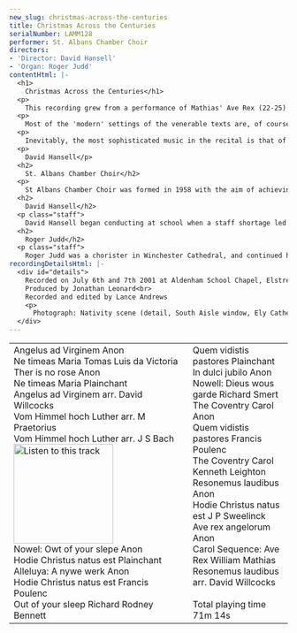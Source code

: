```yaml
---
new_slug: christmas-across-the-centuries
title: Christmas Across the Centuries
serialNumber: LAMM128
performer: St. Albans Chamber Choir
directors:
- 'Director: David Hansell'
- 'Organ: Roger Judd'
contentHtml: |-
  <h1>
    Christmas Across the Centuries</h1>
  <p>
    This recording grew from a performance of Mathias' Ave Rex (22-25) given by St Albans Chamber Choir in 1999. The original medieval melodies for three of the texts were already known to us (3,10,15) but did the old melody survive for the fourth? The discovery that it did (21) and our knowledge of several other medieval/modern pairs (1/5, 8/12, 16/18, 19/26) provided an ample framework for what became an interesting and wide-ranging project. The time-span of the programme was extended backwards by the inclusion of plainchant (4,9,13) and the 15th/20th century gap was bridged by the inclusion of music from the core Renaissance/Baroque SACC repertoire (2,6,7,14,20). All this meant that a piece from the first concert the choir gave in 1958 (20) was included and the programme was completed by two motets by Francis Poulenc (11,17 - linked to 9/20 and 13 respectively) whose music was prominent in SACC programmes 1998-2001.</p>
  <p>
    Most of the 'modern' settings of the venerable texts are, of course, original compositions though it is interesting that the composers often reflect medieval techniques by, for example, alternating vocal forces (12) or building their harmony on parallel fifths and fourths (18,22-25). However, the art of the arranger is also amply represented. The oldest of these is the unknown 15th century hand that added a counter-melody to the fine 14th century Resonemus laudibus (19), a tune which also proved irresistible to the doyen of modern carol arrangers, David Willcocks (26). Chronologically between these two lies the work of Michael Praetorius and JS Bach. The former's prodigious output of music based on Lutheran chorales (hymns) ranges from duets to polychoral extravaganzas in as many as 20 parts. From these riches we have taken two sturdy four part harmonisations (6,14i), a four part polyphonic setting (14iii) and a setting for eight voices, divided into two choirs (14iv). The second verse of In dulci jubilo is also in eight parts, but disposed as one sonorous ensemble.</p>
  <p>
    Inevitably, the most sophisticated music in the recital is that of Bach. His Vom Himmel hoch (7) was composed as one of four seasonal interpolations included in the first version of Magnificat. Here, a technique often heard in his organ music is used, wherein the noble melody is heard in long notes accompanied by a contrapuntal tapestry woven from faster moving fragments of itself.</p>
  <p>
    David Hansell</p>
  <h2>
    St. Albans Chamber Choir</h2>
  <p>
    St Albans Chamber Choir was formed in 1958 with the aim of achieving the highest standards of performance in programmes of both familiar and less well known music. Its repertoire ranges from music of the fifteenth century to works commissioned by the Choir from contemporary composers, including Nicola LeFanu, John Joubert, John Tavener and most recently Malcolm Singer. Acclaimed for its a capella singing, the Choir also works regularly with professional instrumentalists, orchestras and soloists. Among its awards, the Choir won in 1994 a coveted BT Innovations Award for its mixed-media event 'Images', featuring music from and inspired by the Russian Orthodox Church together with an exhibition of icons, and in 1999 the Choir was awarded an Eastern Arts Voluntary Music Development Grant to develop its programming and commission a major new work. The Choir performs both locally and in London, and also makes regular visits to Germany through its 26-year association with the Wormser Kantorei from St Albans' twin town, Worms.</p>
  <h2>
    David Hansell</h2>
  <p class="staff">
    David Hansell began conducting at school when a staff shortage led to his directing the second orchestra. At Durham University he specialised in Renaissance and Baroque music, conducting concerts to celebrate Praetorius and Schütz among others. He sang as a choral scholar in the Cathedral choir, was Assistant Organist at the University Church and, while a postgraduate student, conducted the University Chamber Choir. Despite (or perhaps because of) these activities, he achieved both first and research degrees and diplomas in organ playing and conducting. As a conductor and continuo player he has made numerous appearances in both the UK and further afield, including two tours of the USA. David now focuses on the vocal ensemble Sospiri, of which he is the continuo player, the Esher-based Ripieno Choir, and St Albans Chamber Choir, of which he became the conductor in 1997. He also edits music by Marc-Antoine Charpentier, and is a regular contributor to the specialist magazine Early Music Review.</p>
  <h2>
    Roger Judd</h2>
  <p class="staff">
    Roger Judd was a chorister in Winchester Cathedral, and continued his musical career as organ scholar at Pembroke College, Cambridge, where he studied with Sir David Willcocks. For the past fifteen years he has been Assistant Organist of St George's Chapel, Windsor Castle, where he accompanies the Chapel Choir in their services, broadcasts, concerts and recordings. He was organist in 1999 to the Royal Wedding of Prince Edward and Sophie Rhys-Jones and had a world-wide TV and radio audience of some 200 million! He teaches organ scholars at the Universities of London, Reading and Oxford, and the piano at Eton College. Roger is currently involved in a scheme, jointly sponsored by Slough Education and Eton College, to promote and foster interest in the organ amongst young children. He continues to perform widely within the UK, from Wakefield to the Isles of Scilly, and has made four solo CD recordings.</p>
recordingDetailsHtml: |-
  <div id="details">
    Recorded on July 6th and 7th 2001 at Aldenham School Chapel, Elstree, Hertfordshire, by kind permission of the Headmaster and the Chaplain.<br>
    Produced by Jonathan Leonard<br>
    Recorded and edited by Lance Andrews
    <p>
      Photograph: Nativity scene (detail, South Aisle window, Ely Cathedral) © copyright Woodmansterne  </p>
  </div>
---
```


<table class="tracktable">
  <tbody>
    <tr>
      <td class="column1">
        <span class="trackname">Angelus ad Virginem </span> <span class="composer"> Anon </span><br>
        <span class="trackname"> Ne timeas </span> <span class="composer">Maria Tomas Luis da Victoria </span><br>
        <span class="trackname"> Ther is no rose </span> <span class="composer">Anon </span><br>
        <span class="trackname"> Ne timeas </span> <span class="composer">Maria Plainchant</span><br>
        <span class="trackname"> Angelus ad </span> <span class="trackname">Virginem</span><span class="composer"> arr. David Willcocks</span><br>
        <span class="trackname"> Vom Himmel hoch</span><span class="composer"> Luther arr. M Praetorius </span><br>
        <span class="trackname"> Vom Himmel hoch </span> <span class="composer">Luther arr. J S Bach</span><span class="trackname"> <a href="cliplinks/vonhimmel%20.ram"><img alt="Listen to this track" src="/web/20160702084513im_/http://www.lammas.co.uk/images/listen.gif" width="180"></a><br>
          Nowel: Owt of your slepe </span> <span class="composer">Anon</span><br>
        <span class="trackname"> Hodie Christus natus est</span><span class="composer"> Plainchant</span><br>
        <span class="trackname"> Alleluya: A nywe werk</span><span class="composer"> Anon </span><br>
        <span class="trackname"> Hodie Christus natus est </span> <span class="composer">Francis Poulenc </span><br>
        <span class="trackname"> Out of your sleep </span> <span class="composer">Richard Rodney Bennett</span>
      </td>
      <td class="column2">
        <span class="trackname">Quem vidistis pastores </span> <span class="composer"> Plainchant</span><br>
        <span class="trackname"> In dulci jubilo </span> <span class="composer">Anon </span><br>
        <span class="trackname"> Nowell: Dieus wous garde</span><span class="composer"> Richard Smert </span><br>
        <span class="trackname"> The Coventry Carol </span> <span class="composer">Anon </span><br>
        <span class="trackname"> Quem vidistis pastores </span> <span class="composer">Francis Poulenc </span><br>
        <span class="trackname"> The Coventry Carol </span> <span class="composer">Kenneth Leighton </span><br>
        <span class="trackname"> Resonemus laudibus</span><span class="composer"> Anon</span><br>
        <span class="trackname"> Hodie Christus natus est</span><span class="composer"> J P Sweelinck </span><br>
        <span class="trackname"> Ave rex angelorum </span> <span class="composer">Anon </span><br>
        <span class="trackname"> Carol Sequence: Ave Rex</span><span class="composer"> William Mathias </span><br>
        <span class="trackname"> Resonemus laudibus </span> <span class="composer">arr. David Willcocks </span><br>
        <span class="trackname"> </span><br>
        <span id="playingtime">Total playing time 71m 14s</span>
      </td>
    </tr>
  </tbody>
</table>
